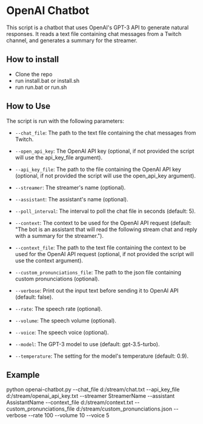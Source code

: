 # OpenAI Chatbot

This script is a chatbot that uses OpenAI's GPT-3 API to generate natural responses. It reads a text file containing chat messages from a Twitch channel, and generates a summary for the streamer.

## How to install

* Clone the repo
* run install.bat or install.sh
* run run.bat or run.sh

## How to Use

The script is run with the following parameters:

* `--chat_file`: The path to the text file containing the chat messages from Twitch.

* `--open_api_key`: The OpenAI API key (optional, if not provided the script will use the api_key_file argument).

* `--api_key_file`: The path to the file containing the OpenAI API key (optional, if not provided the script will use the open_api_key argument).

* `--streamer`: The streamer's name (optional).

* `--assistant`: The assistant's name (optional).

* `--poll_interval`: The interval to poll the chat file in seconds (default: 5).

* `--context`: The context to be used for the OpenAI API request (default: "The bot is an assistant that will read the following stream chat and reply with a summary for the streamer.").

* `--context_file`: The path to the text file containing the context to be used for the OpenAI API request (optional, if not provided the script will use the context argument).

* `--custom_pronunciations_file`: The path to the json file containing custom pronunciations (optional).

* `--verbose`: Print out the input text before sending it to OpenAI API (default: false).

* `--rate`: The speech rate (optional).

* `--volume`: The speech volume (optional).

* `--voice`: The speech voice (optional).

* `--model`: The GPT-3 model to use (default: gpt-3.5-turbo).

* `--temperature`: The setting for the model's temperature (default: 0.9).

## Example

python openai-chatbot.py --chat_file d:/stream/chat.txt --api_key_file d:/stream/openai_api_key.txt --streamer StreamerName --assistant AssistantName --context_file d:/stream/context.txt --custom_pronunciations_file d:/stream/custom_pronunciations.json --verbose --rate 100 --volume 10 --voice 5